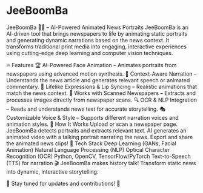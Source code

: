 # JeeBoomBa
JeeBoomBa 📰✨ – AI-Powered Animated News Portraits
JeeBoomBa is an AI-driven tool that brings newspapers to life by animating static portraits and generating dynamic narrations based on the news context. It transforms traditional print media into engaging, interactive experiences using cutting-edge deep learning and computer vision techniques.

🔥 Features
🏆 AI-Powered Face Animation – Animates portraits from newspapers using advanced motion synthesis.
📖 Context-Aware Narration – Understands the news article and generates relevant speech or animated commentary.
🎨 Lifelike Expressions & Lip Syncing – Realistic animations that match the news context.
📄 Works with Scanned Newspapers – Extracts and processes images directly from newspaper scans.
🔍 OCR & NLP Integration – Reads and understands news text for accurate storytelling.
🎭 Customizable Voice & Style – Supports different narration voices and animation styles.
🚀 How It Works
Upload or scan a newspaper page.
JeeBoomBa detects portraits and extracts relevant text.
AI generates an animated video with a talking portrait narrating the news.
Export and share the animated news clips!
🔧 Tech Stack
Deep Learning (GANs, Facial Animation)
Natural Language Processing (NLP)
Optical Character Recognition (OCR)
Python, OpenCV, TensorFlow/PyTorch
Text-to-Speech (TTS) for narration
🎬 JeeBoomBa makes history talk! Transform static news into dynamic, interactive storytelling.

🔗 Stay tuned for updates and contributions! 🚀
